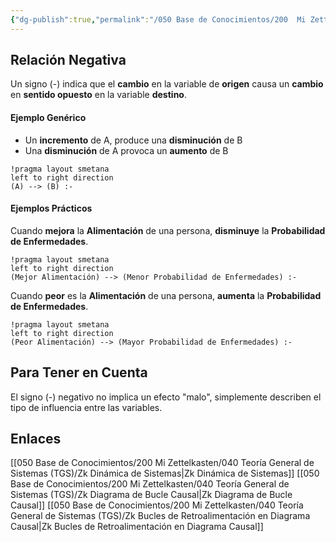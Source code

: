 ```yaml
---
{"dg-publish":true,"permalink":"/050 Base de Conocimientos/200  Mi Zettelkasten/040 Teoría General de Sistemas (TGS)/Zk Diagrama de Bucle Causal - Relación Negativa/","tags":["definir"]}
---
```


## Relación Negativa

Un signo (-) indica que el **cambio** en la variable de **origen** causa un **cambio** en **sentido opuesto** en la variable **destino**.

#### Ejemplo Genérico
- Un **incremento** de A, produce una **disminución** de B
- Una **disminución** de A provoca un **aumento** de B
```plantuml
!pragma layout smetana
left to right direction
(A) --> (B) :-
```

#### Ejemplos Prácticos
Cuando **mejora** la **Alimentación** de una persona, **disminuye** la **Probabilidad de Enfermedades**.
```plantuml
!pragma layout smetana
left to right direction
(Mejor Alimentación) --> (Menor Probabilidad de Enfermedades) :-
```

Cuando **peor** es la **Alimentación** de una persona, **aumenta** la **Probabilidad de Enfermedades**.
```plantuml
!pragma layout smetana
left to right direction
(Peor Alimentación) --> (Mayor Probabilidad de Enfermedades) :-
```

## Para Tener en Cuenta
El signo (-) negativo no implica un efecto "malo", simplemente describen el tipo de influencia entre las variables.

## Enlaces
[[050 Base de Conocimientos/200  Mi Zettelkasten/040 Teoría General de Sistemas (TGS)/Zk Dinámica de Sistemas\|Zk Dinámica de Sistemas]]
[[050 Base de Conocimientos/200  Mi Zettelkasten/040 Teoría General de Sistemas (TGS)/Zk Diagrama de Bucle Causal\|Zk Diagrama de Bucle Causal]]
[[050 Base de Conocimientos/200  Mi Zettelkasten/040 Teoría General de Sistemas (TGS)/Zk Bucles de Retroalimentación en Diagrama Causal\|Zk Bucles de Retroalimentación en Diagrama Causal]]